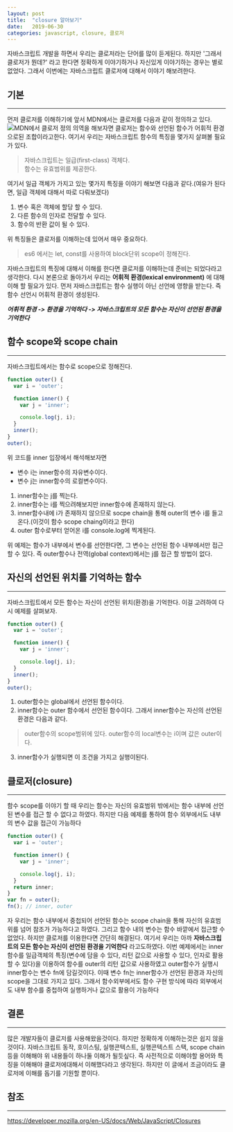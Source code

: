 ```yaml
---
layout: post
title:  "closure 알아보기"
date:   2019-06-30
categories: javascript, closure, 클로저
---
```

자바스크립트 개발을 하면서 우리는 클로저라는 단어를 많이 듣게된다. 하지만 '그래서 클로저가 뭔데?' 라고 한다면 정확하게 이야기하거나 자신있게 이야기하는 경우는 별로 없었다.
그래서 이번에는 자바스크립트 클로저에 대해서 이야기 해보려한다.

## 기본
---
먼저 클로저를 이해하기에 앞서 MDN에서는 클로저를 다음과 같이 정의하고 있다.
![MDN에서 클로저 정의](https://user-images.githubusercontent.com/15857404/60391779-68796600-9b31-11e9-83ed-f3c7cda46dbd.png)
의역을 해보자면 클로저는 함수와 선언된 함수가 어휘적 환경으로된 조합이라고한다.
여기서 우리는 자바스크립트 함수의 특징을 몇가지 살펴볼 필요가 있다.

> 자바스크립트는 일급(first-class) 객체다.<br>
> 함수는 유효범위를 제공한다.

여기서 일급 객체가 가지고 있는 몇가지 특징을 이야기 해보면 다음과 같다.(여유가 된다면, 일급 객체에 대해서 따로 다뤄보겠다)

1. 변수 혹은 객체에 할당 할 수 있다.
2. 다른 함수의 인자로 전달할 수 있다.
3. 함수의 반환 값이 될 수 있다.

위 특징들은 클로저를 이해하는데 있어서 매우 중요하다.

> es6 에서는 let, const를 사용하여 block단위 scope이 정해진다.

자바스크립트의 특징에 대해서 이해를 한다면 클로저를 이해하는데 준비는 되었다라고 생각한다. 
다시 본론으로 돌아가서 우리는 **어휘적 환경(lexical environment)** 에 대해 이해 할 필요가 있다. 먼저 자바스크립트는 함수 실행이 아닌 선언에 영향을 받는다. 즉 함수 선언시 어휘적 환경이 생성된다.

***어휘적 환경 -> 환경을 기억하다 -> 자바스크립트의 모든 함수는 자신이 선언된 환경을 기억한다***

## 함수 scope와 scope chain
---
자바스크립트에서는 함수로 scope으로 정해진다.

```javascript
function outer() {
  var i = 'outer';

  function inner() {
    var j = 'inner';

    console.log(j, i);
  }
  inner();
}
outer();
```

위 코드를 inner 입장에서 해석해보자면
* 변수 i는 inner함수의 자유변수이다.
* 변수 j는 inner함수의 로컬변수이다.
1. inner함수는 j를 찍는다.
2. inner함수는 i를 찍으려해보지만 inner함수에 존재하지 않는다.
3. inner함수내에 i가 존재하지 않으므로 socpe chain을 통해 outer의 변수 i를 들고온다.(이것이 함수 scope chaing이라고 한다)
4. outer 함수로부터 얻어온 i를 console.log에 찍게된다.

위 예제는 함수가 내부에서 변수를 선언한다면, 그 변수는 선언된 함수 내부에서만 접근할 수 있다. 즉 outer함수나 전역(global context)에서는 j를 접근 할 방법이 없다.

## 자신의 선언된 위치를 기억하는 함수
---
자바스크립트에서 모든 함수는 자신이 선언된 위치(환경)을 기억한다. 이걸 고려하여 다시 예제를 살펴보자.
```javascript
function outer() {
  var i = 'outer';

  function inner() {
    var j = 'inner';

    console.log(j, i);
  }
  inner();
}
outer();
```
1. outer함수는 global에서 선언된 함수이다.
2. inner함수는 outer 함수에서 선언된 함수이다. 그래서 inner함수는 자신의 선언된 환경은 다음과 같다.
> outer함수의 scope범위에 있다.
> outer함수의 local변수는 i이며 값은 outer이다.
3. inner함수가 실행되면 이 조건을 가지고 실행이된다.

## 클로저(closure)
---
함수 scope를 이야기 할 때 우리는 함수는 자신의 유효범위 밖에서는 함수 내부에 선언된 변수를 접근 할 수 없다고 하였다. 하지만 다음 예제를 통하여 함수 외부에서도 내부의 변수 값을 접근이 가능하다

```javascript
function outer() {
  var i = 'outer';

  function inner() {
    var j = 'inner';

    console.log(j, i);
  }
  return inner;
}
var fn = outer();
fn(); // inner, outer

```
자 우리는 함수 내부에서 중첩되어 선언된 함수는 scope chain을 통해 자신의 유효범위를 넘어 참조가 가능하다고 하였다. 그리고 함수 내의 변수는 함수 바깥에서 접근할 수 없었다. 하지만 클로저를 이용한다면 간단히 해결된다. 여기서 우리는 아까 **자바스크립트의 모든 함수는 자신이 선언된 환경을 기억한다** 라고도하였다. 이번 예제에서는 inner함수를 일급객체의 특징(변수에 담을 수 있다, 리턴 값으로 사용할 수 있다, 인자로 활용할 수 있다)을 이용하여 함수를 outer의 리턴 값으로 사용하였고 outer함수가 실행시 inner함수는 변수 fn에 담길것이다. 이때 변수 fn는 inner함수가 선언된 환경과 자신의 scope을 그대로 가지고 있다. 그래서 함수외부에서도 함수 구현 방식에 따라 외부에서도 내부 함수를 중첩하여 실행하거나 값으로 활용이 가능하다

## 결론
---
많은 개발자들이 클로저를 사용해왔을것이다. 하지만 정확하게 이해하는것은 쉽지 않을것이다. 자바스크립트 동작, 호이스팅, 실행콘텍스트, 실행콘텍스트 스택, scope chain등을 이해해야 위 내용들이 하나둘 이해가 될듯싶다. 즉 사전적으로 이해야할 용어와 특징을 이해해야 클로저에대해서 이해했다라고 생각된다. 하지만 이 글에서 조금이라도 클로저에 이해를 돕기를 기원할 뿐이다.

## 참조
---
https://developer.mozilla.org/en-US/docs/Web/JavaScript/Closures